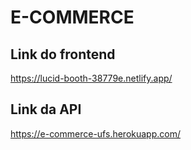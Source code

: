 # E-COMMERCE

## Link do frontend
https://lucid-booth-38779e.netlify.app/

## Link da API
https://e-commerce-ufs.herokuapp.com/
